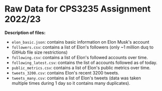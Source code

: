 # Raw Data for CPS3235 Assignment 2022/23

**Description of files:**
- `elon_basic.json`: contains basic information on Elon Musk's account
- `followers.csv`: contains a list of Elon's followers (only ~1 million duq to GitHub file size restrictions)
- `following.csv`: contains a list of Elon's followed accounts over time.
- `following_latest.csv`: contains the list of accounts followed as of today.
- `public_metrics.csv`: contains a list of Elon's public metrics over time.
- `tweets_3200.csv`: contains Elon's recent 3200 tweets.
- `tweets_many.csv`: contains a list of Elon's tweets (data was taken multiple times during 1 day so it contains many duplicates).

